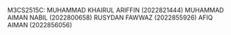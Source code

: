 M3CS2515C:
MUHAMMAD KHAIRUL ARIFFIN (2022821444)
MUHAMMAD AIMAN NABIL (2022800658)
RUSYDAN FAWWAZ (2022855926)
AFIQ AIMAN (2022856056)
